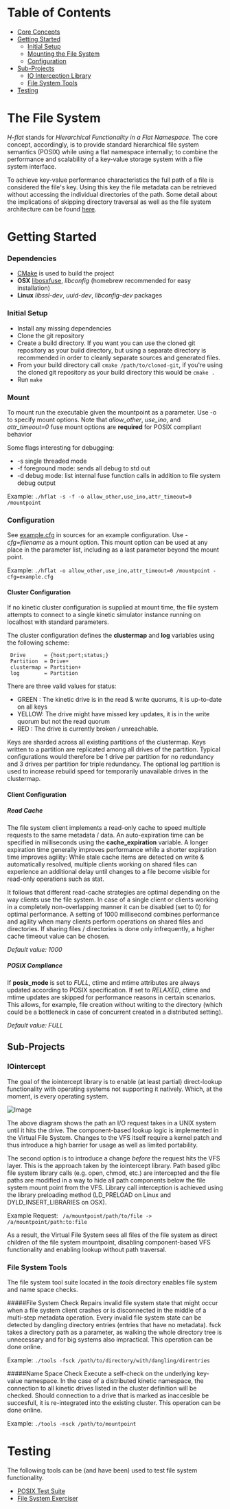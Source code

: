 # Table of Contents
  * [Core Concepts](#the-file-system)
  * [Getting Started](#getting-started)
    * [Initial Setup](#initial-setup)
    * [Mounting the File System](#mount)
    * [Configuration](#configuration)
  * [Sub-Projects](#sub-projects)  
    * [IO Interception Library](#iointercept)
    * [File System Tools](#file-system-tools)
  * [Testing](#testing)

# The File System 
*H-flat* stands for *Hierarchical Functionality in a Flat Namespace*. The core concept, accordingly, is to provide standard hierarchical file system semantics (POSIX) while using a flat namespace internally; to combine the performance and scalability of a key-value storage system with a file system interface. 

To achieve key-value performance characteristics the full path of a file is considered the file's key. Using this key the file metadata can be retrieved without accessing the individual directories of the path. Some detail about the implications of skipping directory traversal as well as the file system architecture can be found [here](README_ARCH.md).


# Getting Started
### Dependencies
+ [CMake](http://www.cmake.org) is used to build the project
+ **OSX** [libosxfuse](http://osxfuse.github.io), *libconfig* (homebrew recommended for easy installation) 
+ **Linux** *libssl-dev*, *uuid-dev*, *libconfig-dev* packages

### Initial Setup
+ Install any missing dependencies
+ Clone the git repository 
+ Create a build directory. If you want you can use the cloned git repository as your build directory, but using a separate directory is recommended in order to cleanly separate sources and generated files. 
+ From your build directory call `cmake /path/to/cloned-git`, if you're using the cloned git repository as your build directory this would be `cmake .` 
+ Run `make`

### Mount
To mount run the executable given the mountpoint as a parameter. Use -o to specify mount options. Note that *allow_other*, *use_ino*, and *attr_timeout=0* fuse mount options are **required** for POSIX compliant behavior

Some flags interesting for debugging: 
+ -s single threaded mode
+ -f foreground mode: sends all debug to std out 
+ -d debug mode: list internal fuse function calls in addition to file system debug output

Example: `./hflat -s -f -o allow_other,use_ino,attr_timeout=0 /mountpoint` 


### Configuration

See [example.cfg](example.cfg) in sources for an example configuration. Use *-cfg=filename* as a mount option. This mount option can be used at any place in the parameter list, including as a last parameter beyond the mount point. 

Example: `./hflat -o allow_other,use_ino,attr_timeout=0 /mountpoint -cfg=example.cfg` 

#### Cluster Configuration
If no kinetic cluster configuration is supplied at mount time, the file system attempts to connect to a single kinetic simulator instance running on localhost with standard parameters. 

The cluster configuration defines the **clustermap** and **log** variables using the following scheme:

     Drive      = {host;port;status;}
     Partition  = Drive+
     clustermap = Partition+
     log        = Partition 
     
There are three valid values for status: 
+ GREEN : The kinetic drive is in the read & write quorums, it is up-to-date on all keys
+ YELLOW: The drive might have missed key updates, it is in the write quorum but not the read quorum
+ RED   : The drive is currently broken / unreachable. 

Keys are sharded across all existing partitions of the clustermap. Keys written to a partition are replicated among all drives of the partition. Typical configurations would therefore be 1 drive per partition for no redundancy and 3 drives per partition for triple redundancy. The optional log partition is used to increase rebuild speed for temporarily unavailable drives in the clustermap. 

#### Client Configuration
##### Read Cache
The file system client implements a read-only cache to speed multiple requests to the same metadata / data. An auto-expiration time can be specified in milliseconds using the **cache_expiration** variable. A longer expiration time generally improves performance while a shorter expiration time improves agility: While stale cache items are detected on write & automatically resolved, multiple clients working on shared files can experience an additional delay until changes to a file become visible for read-only operations such as stat.

It follows that different read-cache strategies are optimal depending on the way clients use the file system. In case of a single client or clients working in a completely non-overlapping manner it can be disabled (set to 0) for optimal performance. A setting of 1000 millisecond combines performance and agility when many clients perform operations on shared files and directories. If sharing files / directories is done only infrequently, a higher cache timeout value can be chosen. 

*Default value: 1000* 

##### POSIX Compliance
If **posix_mode** is set to *FULL*, ctime and mtime attributes are always updated according to POSIX specification. If set to *RELAXED*, ctime and mtime updates are skipped for performance reasons in certain scenarios. This allows, for example, file creation without writing to the directory (which could be a bottleneck in case of concurrent created in a distributed setting). 

*Default value: FULL*



## Sub-Projects
### IOintercept 
The goal of the iointercept library is to enable (at least partial) direct-lookup functionality with operating systems not supporting it natively. Which, at the moment, is every operating system.

![Image](../../wiki/iopath.png?raw=true)

The above diagram shows the path an I/O request takes in a UNIX system until it hits the drive. The component-based lookup logic is implemented in the Virtual File System. Changes to the VFS itself require a kernel patch and thus introduce a high barrier for usage as well as limited portability. 

The second option is to introduce a change *before* the request hits the VFS layer. This is the approach taken by the iointercept library. Path based glibc file system library calls (e.g. open, chmod, etc.) are intercepted and the file paths are modified in a way to hide all path components below the file system mount point from the VFS. Library call interception is achieved using the library preloading method (LD_PRELOAD on Linux and DYLD_INSERT_LIBRARIES on OSX). 

Example Request: ` /a/mountpoint/path/to/file -> /a/mountpoint/path:to:file`

As a result, the Virtual File System sees all files of the file system as direct children of the file system mountpoint, disabling component-based VFS functionality and enabling lookup without path traversal. 


### File System Tools
The file system tool suite located in the *tools* directory enables file system and name space checks. 

#####File System Check 
Repairs invalid file system state that might occur when a file system client crashes or is disconnected in the middle of a multi-step metadata operation. Every invalid file system state can be detected by dangling directory entries (entries that have no metadata). fsck takes a directory path as a parameter, as walking the whole directory tree is unnecessary and for big systems also impractical. This operation can be done online. 

Example: `./tools -fsck /path/to/directory/with/dangling/direntries` 

#####Name Space Check 
Execute a self-check on the underlying key-value namespace. In the case of a distributed kinetic namespace, the connection to all kinetic drives listed in the cluster definition will be checked. Should connection to a drive that is marked as inaccesible be succesfull, it is re-integrated into the existing cluster. This operation can be done online. 

Example: `./tools -nsck /path/to/mountpoint` 


# Testing
The following tools can be (and have been) used to test file system functionality. 
+ [POSIX Test Suite](http://www.tuxera.com/community/posix-test-suite/)
+ [File System Exerciser](http://codemonkey.org.uk/projects/fsx/)

